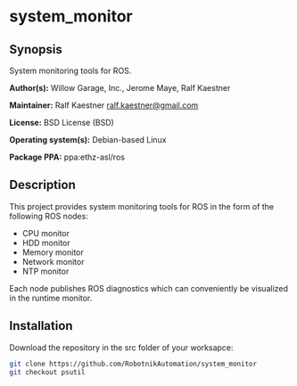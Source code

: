 # system_monitor

## Synopsis

System monitoring tools for ROS.

**Author(s):** Willow Garage, Inc., Jerome Maye, Ralf Kaestner

**Maintainer:** Ralf Kaestner <ralf.kaestner@gmail.com>

**License:** BSD License (BSD)

**Operating system(s):** Debian-based Linux

**Package PPA:** ppa:ethz-asl/ros

## Description

This project provides system monitoring tools for ROS in the form of the
following ROS nodes:

* CPU monitor
* HDD monitor
* Memory monitor
* Network monitor
* NTP monitor

Each node publishes ROS diagnostics which can conveniently be visualized
in the runtime monitor.

## Installation

Download the repository in the src folder of your worksapce:

```bash
git clone https://github.com/RobotnikAutomation/system_monitor
git checkout psutil
```


